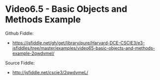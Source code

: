 # Video6.5 - Basic Objects and Methods Example

Github Fiddle:
- https://jsfiddle.net/gh/get/library/pure/Harvard-DCE-CSCIE3/e3-jsfiddles/tree/master/examples/video65-basic-objects-and-methods-example-2qwdvmel/

Source Fiddle:
- http://jsfiddle.net/cscie3/2qwdvmeL/

